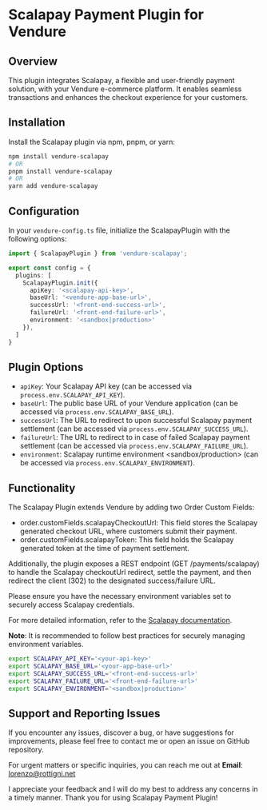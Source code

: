 # Scalapay Payment Plugin for Vendure 

## Overview

This plugin integrates Scalapay, a flexible and user-friendly payment solution, with your Vendure e-commerce platform. It enables seamless transactions and enhances the checkout experience for your customers.

## Installation

Install the Scalapay plugin via npm, pnpm, or yarn:

```bash
npm install vendure-scalapay
# OR
pnpm install vendure-scalapay
# OR
yarn add vendure-scalapay
```

## Configuration


In your `vendure-config.ts` file, initialize the ScalapayPlugin with the following options:


```typescript
import { ScalapayPlugin } from 'vendure-scalapay';

export const config = {
  plugins: [
    ScalapayPlugin.init({
      apiKey: '<scalapay-api-key>',
      baseUrl: '<vendure-app-base-url>',
      successUrl: '<front-end-success-url>',
      failureUrl: '<front-end-failure-url>',
      environment: '<sandbox|production>'
    }),
  ]
}
```

## Plugin Options


- `apiKey`: Your Scalapay API key (can be accessed via `process.env.SCALAPAY_API_KEY`).
- `baseUrl`: The public base URL of your Vendure application (can be accessed via `process.env.SCALAPAY_BASE_URL`).
- `successUrl`: The URL to redirect to upon successful Scalapay payment settlement (can be accessed via `process.env.SCALAPAY_SUCCESS_URL`).
- `failureUrl`: The URL to redirect to in case of failed Scalapay payment settlement (can be accessed via `process.env.SCALAPAY_FAILURE_URL`).
- `environment`: Scalapay runtime environment <sandbox/production> (can be accessed via `process.env.SCALAPAY_ENVIRONMENT`).


## Functionality

The Scalapay Plugin extends Vendure by adding two Order Custom Fields:

- order.customFields.scalapayCheckoutUrl: This field stores the Scalapay generated checkout URL, where customers submit their payment.
- order.customFields.scalapayToken: This field holds the Scalapay generated token at the time of payment settlement.

Additionally, the plugin exposes a REST endpoint (GET /payments/scalapay) to handle the Scalapay checkoutUrl redirect, settle the payment, and then redirect the client (302) to the designated success/failure URL.

Please ensure you have the necessary environment variables set to securely access Scalapay credentials.

For more detailed information, refer to the [Scalapay documentation](https://developers.scalapay.com/).


**Note**: It is recommended to follow best practices for securely managing environment variables.


```bash
export SCALAPAY_API_KEY='<your-api-key>'
export SCALAPAY_BASE_URL='<your-app-base-url>'
export SCALAPAY_SUCCESS_URL='<front-end-success-url>'
export SCALAPAY_FAILURE_URL='<front-end-failure-url>'
export SCALAPAY_ENVIRONMENT='<sandbox|production>'
```

## Support and Reporting Issues

If you encounter any issues, discover a bug, or have suggestions for improvements, please feel free to contact me or open an issue on GitHub repository. 


For urgent matters or specific inquiries, you can reach me out at **Email**: lorenzo@rottigni.net


I appreciate your feedback and I will do my best to address any concerns in a timely manner. Thank you for using Scalapay Payment Plugin!


